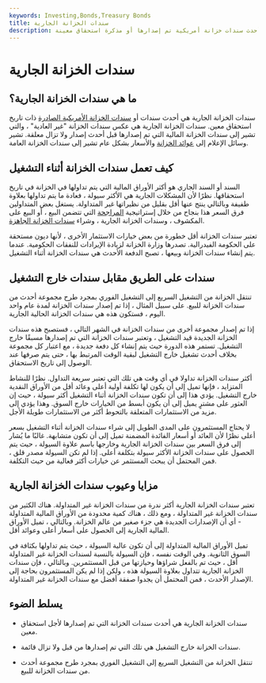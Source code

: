 ```yaml
---
keywords: Investing,Bonds,Treasury Bonds
title: سندات الخزانة الجارية
description: سندات الخزانة الجارية هي أحدث سندات خزانة أمريكية تم إصدارها أو مذكرة استحقاق معينة.
---
```


# سندات الخزانة الجارية
## ما هي سندات الخزانة الجارية؟

سندات الخزانة الجارية هي أحدث سندات أو [سندات الخزانة الأمريكية الصادرة](/treasurybond) ذات تاريخ استحقاق معين. سندات الخزانة الجارية هي عكس سندات الخزانة "غير العادية" ، والتي تشير إلى سندات الخزانة المالية التي تم إصدارها قبل أحدث إصدار ولا تزال معلقة. تشير وسائل الإعلام إلى [عوائد الخزانة](/treasury-yield) والأسعار بشكل عام تشير إلى سندات الخزانة العامة.

## كيف تعمل سندات الخزانة أثناء التشغيل

السند أو السند الجاري هو أكثر الأوراق المالية التي يتم تداولها في الخزانة في تاريخ استحقاقها. نظرًا لأن المشكلات الجارية هي الأكثر سيولة ، فعادة ما يتم تداولها بعلاوة طفيفة وبالتالي ينتج عنها أقل بقليل من نظيراتها غير المتداولة. يستغل بعض المتداولين فرق السعر هذا بنجاح من خلال إستراتيجية [المراجحة](/arbitrage) التي تتضمن البيع ، أو البيع على المكشوف ، وسندات الخزانة الجارية ، وشراء [سندات الخزانة الجاهزة](/off-the-runtreasuries).

تعتبر سندات الخزانة أقل خطورة من بعض خيارات الاستثمار الأخرى ، لأنها ديون مستحقة على الحكومة الفيدرالية. تصدرها وزارة الخزانة لزيادة الإيرادات للنفقات الحكومية. عندما يتم إنشاء سندات الخزانة وبيعها ، تصبح الدفعة الأحدث هي سندات الخزانة أثناء التشغيل.

## سندات على الطريق مقابل سندات خارج التشغيل

تنتقل الخزانة من التشغيل السريع إلى التشغيل الفوري بمجرد طرح مجموعة أحدث من سندات الخزانة للبيع. على سبيل المثال ، إذا تم إصدار سندات الخزانة لمدة عام واحد اليوم ، فستكون هذه هي سندات الخزانة الحالية الجارية.

إذا تم إصدار مجموعة أخرى من سندات الخزانة في الشهر التالي ، فستصبح هذه سندات الخزانة الجديدة قيد التشغيل ، وتعتبر سندات الخزانة التي تم إصدارها مسبقًا خارج التشغيل. تستمر هذه الدورة حيث يتم إنشاء كل دفعة جديدة ، مع اعتبار كل مجموعة بخلاف أحدث تشغيل خارج التشغيل لبقية الوقت المرتبط بها ، حتى يتم صرفها عند الوصول إلى تاريخ الاستحقاق.

أكثر سندات الخزانة تداولا في أي وقت هي تلك التي تعتبر سريعة التداول. نظرًا للنشاط المتزايد ، فإنها تميل إلى أن يكون لها تكلفة أولية أعلى وعائد أقل من الأوراق النقدية خارج التشغيل. يؤدي هذا إلى أن تكون سندات الخزانة أثناء التشغيل أكثر سيولة ، حيث إن العثور على مشترٍ يميل إلى أن يكون أبسط من الخيارات خارج السوق. وهذا يؤدي إلى مزيد من الاستثمارات المتعلقة بالتحوط أكثر من الاستثمارات طويلة الأجل.

لا يحتاج المستثمرون على المدى الطويل إلى شراء سندات الخزانة أثناء التشغيل بسعر أعلى نظرًا لأن العائد أو أسعار الفائدة المضمنة تميل إلى أن تكون متشابهة. غالبًا ما يُشار إلى فرق السعر بين سندات الخزانة الجارية وخارجها باسم علاوة السيولة ، حيث يتم الحصول على سندات الخزانة الأكثر سيولة بتكلفة أعلى. إذا لم تكن السيولة مصدر قلق ، فمن المحتمل أن يبحث المستثمر عن خيارات أكثر فعالية من حيث التكلفة.

## مزايا وعيوب سندات الخزانة الجارية

تعتبر سندات الخزانة الجارية أكثر ندرة من سندات الخزانة غير المتداولة. هناك الكثير من سندات الخزانة غير المتداولة ، ومع ذلك ، هناك كمية محدودة من الأوراق المالية المتداولة - أي أن الإصدارات الجديدة هي جزء صغير من عالم الخزانة. وبالتالي ، تميل الأوراق المالية الجارية إلى الحصول على أسعار أعلى وعوائد أقل.

تميل الأوراق المالية المتداولة إلى أن تكون عالية السيولة ، حيث يتم تداولها بكثافة في السوق الثانوية. وفي الوقت نفسه ، فإن السيولة بالنسبة لسندات الخزانة غير المتداولة أقل ، حيث تم بالفعل شراؤها وحيازتها من قبل المستثمرين. وبالتالي ، فإن سندات الخزانة الجارية تتداول بعلاوة السيولة هذه ، ولكن إذا لم يكن المستثمرون بحاجة إلى الإصدار الأحدث ، فمن المحتمل أن يجدوا صفقة أفضل مع سندات الخزانة غير المتداولة.

## يسلط الضوء

- سندات الخزانة الجارية هي أحدث سندات الخزانة التي تم إصدارها لأجل استحقاق معين.

- سندات الخزانة خارج التشغيل هي تلك التي تم إصدارها من قبل ولا تزال قائمة.

- تنتقل الخزانة من التشغيل السريع إلى التشغيل الفوري بمجرد طرح مجموعة أحدث من سندات الخزانة للبيع.

